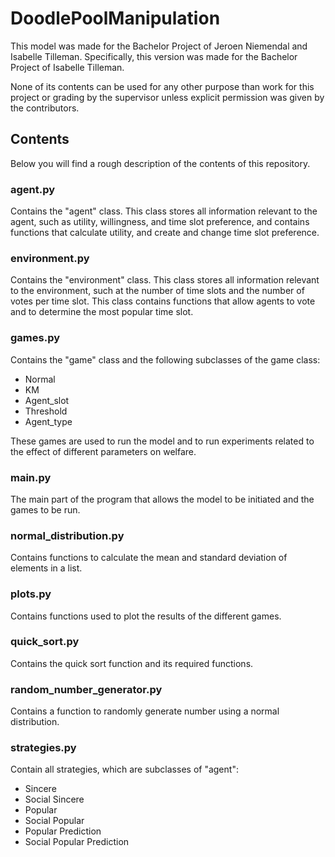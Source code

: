 # DoodlePoolManipulation

This model was made for the Bachelor Project of Jeroen Niemendal and Isabelle Tilleman. Specifically, this version was made for the Bachelor Project of Isabelle Tilleman. 

None of its contents can be used for any other purpose than work for this project or grading by the supervisor unless explicit permission was given by the contributors. 

## Contents
Below you will find a rough description of the contents of this repository. 

### agent.py
Contains the "agent" class. This class stores all information relevant to the agent, such as utility, willingness, and time slot preference, and contains functions that calculate utility, and create and change time slot preference. 

### environment.py
Contains the "environment" class. This class stores all information relevant to the environment, such at the number of time slots and the number of votes per time slot. This class contains functions that allow agents to vote and to determine the most popular time slot. 

### games.py
Contains the "game" class and the following subclasses of the game class: 
- Normal
- KM
- Agent_slot
- Threshold
- Agent_type

These games are used to run the model and to run experiments related to the effect of different parameters on welfare. 

### main.py
The main part of the program that allows the model to be initiated and the games to be run. 

### normal_distribution.py
Contains functions to calculate the mean and standard deviation of elements in a list. 

### plots.py 
Contains functions used to plot the results of the different games. 

### quick_sort.py
Contains the quick sort function and its required functions. 

### random_number_generator.py
Contains a function to randomly generate number using a normal distribution. 

### strategies.py
Contain all strategies, which are subclasses of "agent":
- Sincere
- Social Sincere
- Popular
- Social Popular
- Popular Prediction
- Social Popular Prediction